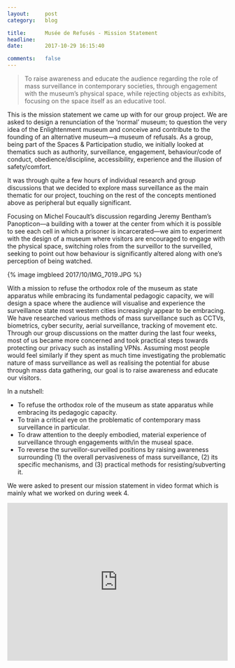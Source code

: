 ```yaml
---
layout:     post
category:   blog

title:      Musée de Refusés - Mission Statement
headline:   
date:       2017-10-29 16:15:40

comments:   false
---
```

> To raise awareness and educate the audience regarding the role of mass surveillance in contemporary societies, through engagement with the museum’s physical space, while rejecting objects as exhibits, focusing on the space itself as an educative tool.

This is the mission statement we came up with for our group project. We are asked to design a renunciation of the ‘normal’ museum; to question the very idea of the Enlightenment museum and conceive and contribute to the founding of an alternative museum—a museum of refusals. As a group, being part of the Spaces & Participation studio, we initially looked at thematics such as authority, surveillance, engagement, behaviour/code of conduct, obedience/discipline, accessibility, experience and the illusion of safety/comfort.

It was through quite a few hours of individual research and group discussions that we decided to explore mass surveillance as the main thematic for our project, touching on the rest of the concepts mentioned above as peripheral but equally significant.

Focusing on Michel Foucault’s discussion regarding Jeremy Bentham’s Panopticon—a building with a tower at the center from which it is possible to see each cell in which a prisoner is incarcerated—we aim to experiment with the design of a museum where visitors are encouraged to engage with the physical space, switching roles from the surveillor to the surveilled, seeking to point out how behaviour is significantly altered along with one’s perception of being watched.

{% image imgbleed 2017/10/IMG_7019.JPG %}

With a mission to refuse the orthodox role of the museum as state apparatus while embracing its fundamental pedagogic capacity, we will design a space where the audience will visualise and experience the surveillance state most western cities increasingly appear to be embracing. We have researched various methods of mass surveillance such as CCTVs, biometrics, cyber security, aerial surveillance, tracking of movement etc. Through our group discussions on the matter during the last four weeks, most of us became more concerned and took practical steps towards protecting our privacy such as installing VPNs. Assuming most people would feel similarly if they spent as much time investigating the problematic nature of mass surveillance as well as realising the potential for abuse through mass data gathering, our goal is to raise awareness and educate our visitors.

In a nutshell:

- To refuse the orthodox role of the museum as state apparatus while embracing its pedagogic capacity.
- To train a critical eye on the problematic of contemporary mass surveillance in particular.
- To draw attention to the deeply embodied, material experience of surveillance through engagements with/in the museal space.
- To reverse the surveillor-surveilled positions by raising awareness surrounding (1) the overall pervasiveness of mass surveillance, (2) its specific mechanisms, and (3) practical methods for resisting/subverting it.

We were asked to present our mission statement in video format which is mainly what we worked on during week 4.

<iframe src="https://player.vimeo.com/video/240403865" width="100%" height="360" frameborder="0" webkitallowfullscreen mozallowfullscreen allowfullscreen class="imgbleed"></iframe>
